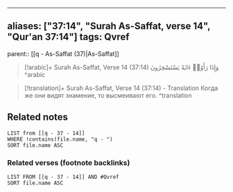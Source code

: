 
---
aliases: ["37:14", "Surah As-Saffat, verse 14", "Qur'an 37:14"]
tags: Qvref
---

parent:: [[q - As-Saffat (37)|As-Saffat]]

> [!arabic]+ Surah As-Saffat, Verse 14 (37:14)
> <span class="quran-arabic">وَإِذَا رَأَوْا۟ ءَايَةً يَسْتَسْخِرُونَ</span>
^arabic

> [!translation]+ Surah As-Saffat, Verse 14 (37:14) - Translation
> Когда же они видят знамение, то высмеивают его.
^translation



## Related notes
```dataview
LIST from [[q - 37 - 14]]
WHERE !contains(file.name, "q - ")
SORT file.name ASC
```

### Related verses (footnote backlinks)
```dataview
LIST FROM [[q - 37 - 14]] AND #Qvref
SORT file.name ASC
```

